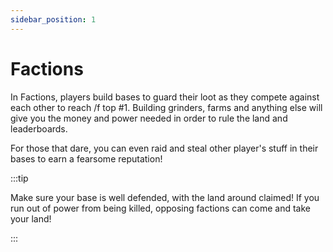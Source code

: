 ```yaml
---
sidebar_position: 1
---
```


# Factions

In Factions, players build bases to guard their loot as they compete against each other to reach /f top #1. Building grinders, farms and anything else will give you the money and power needed in order to rule the land and leaderboards.

For those that dare, you can even raid and steal other player's stuff in their bases to earn a fearsome reputation!

:::tip

Make sure your base is well defended, with the land around claimed! If you run out of power from being killed, opposing factions can come and take your land!

:::
